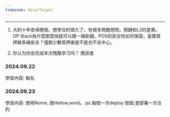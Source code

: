 ```yaml
---
timezone: Asia/Taipei
---
```


---

1. 大約十年安卓開發。想學合約很久了，有很多問題想問。側鏈和L2的差異。OP Stack為什麼那麼快就可以建一條新鏈。POS的安全性如何保證，是靠質押越多越安全？僅剩少數質押者是不是也不去中心。

2. 你认为你会完成本次残酷学习吗？ 應該會

<!-- Content_START -->

### 2024.09.22

學習內容: 
報名

### 

### 2024.09.23

學習內容: 
使用Remix, 跑Hellow,word。
ps.每按一次deploy 按鈕,會部署一次合約

### 

<!-- Content_END -->
